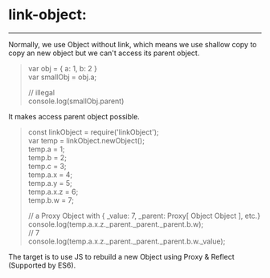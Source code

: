 # link-object:  
---
Normally, we use Object without link, which means we use shallow copy to copy an new object but we can't access its parent object.  

> var obj = { a: 1, b: 2 }  
> var smallObj = obj.a;
>   
> // illegal  
> console.log(smallObj.parent)    

It makes access parent object possible.

> const linkObject = require('linkObject');  
> var temp = linkObject.newObject();  
> temp.a = 1;  
> temp.b = 2;  
> temp.c = 3;  
> temp.a.x = 4;  
> temp.a.y = 5;  
> temp.a.x.z = 6;  
> temp.b.w = 7;  
>
>  // a Proxy Object with { _value: 7, _parent: Proxy[ Object Object ], etc.}  
>  console.log(temp.a.x.z.\_parent.\_parent.\_parent.b.w);  
>  // 7  
>  console.log(temp.a.x.z.\_parent.\_parent.\_parent.b.w.\_value);  

The target is to use JS to rebuild a new Object using Proxy & Reflect (Supported by ES6). 